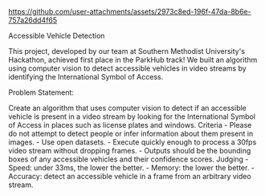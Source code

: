 https://github.com/user-attachments/assets/2973c8ed-196f-47da-8b6e-757a26dd4f65

Accessible Vehicle Detection

This project, developed by our team at Southern Methodist University's Hackathon, achieved first place in the ParkHub track! We built an algorithm using computer vision to detect accessible vehicles in video streams by identifying the International Symbol of Access.

Problem Statement:

Create an algorithm that uses computer vision to detect if an
accessible vehicle is present in a video stream by looking for the
International Symbol of Access in places such as license plates
and windows. Criteria - Please do not attempt to detect people or
infer information about them present in images. - Use open
datasets. - Execute quickly enough to process a 30fps video
stream without dropping frames. - Outputs should be the bounding
boxes of any accessible vehicles and their confidence scores.
Judging - Speed: under 33ms, the lower the better. - Memory: the
lower the better. - Accuracy: detect an accessible vehicle in a
frame from an arbitrary video stream.




